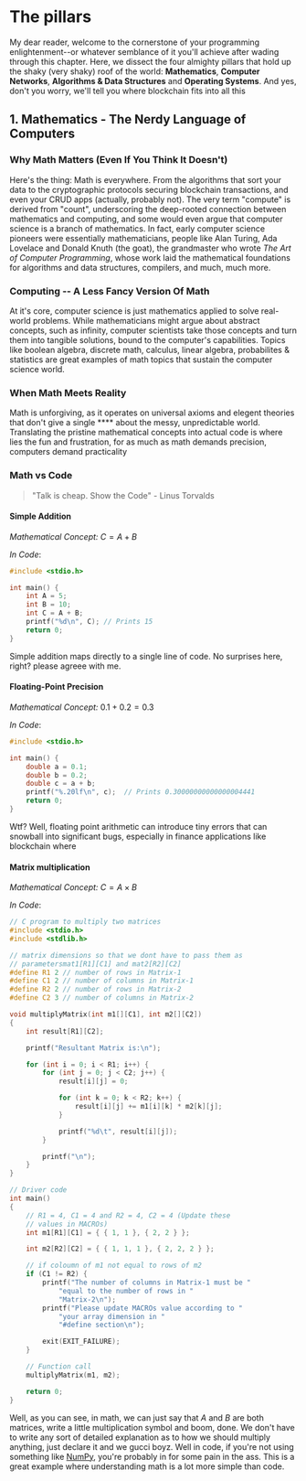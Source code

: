 # The pillars
My dear reader, welcome to the cornerstone of your programming enlightenment--or whatever semblance of it you'll achieve after wading through this chapter. Here, we dissect the four almighty pillars that hold up the shaky (very shaky) roof of the world: **Mathematics**, **Computer Networks**, **Algorithms & Data Structures** and **Operating Systems**. And yes, don't you worry, we'll tell you where blockchain fits into all this

## 1. Mathematics - The Nerdy Language of Computers
### Why Math Matters (Even If You Think It Doesn't)
Here's the thing: Math is everywhere. From the algorithms that sort your data to the cryptographic protocols securing blockchain transactions, and even your CRUD apps (actually, probably not). The very term "compute" is derived from "count", underscoring the deep-rooted connection between mathematics and computing, and some would even argue that computer science is a branch of mathematics. In fact, early computer science pioneers were essentially mathematicians, people like Alan Turing, Ada Lovelace and Donald Knuth (the goat), the grandmaster who wrote *The Art of Computer Programming*, whose work laid the mathematical foundations for algorithms and data structures, compilers, and much, much more.

### Computing -- A Less Fancy Version Of Math
At it's core, computer science is just mathematics applied to solve real-world problems. While mathematicians might argue about abstract concepts, such as infinity, computer scientists take those concepts and turn them into tangible solutions, bound to the computer's capabilities. Topics like boolean algebra, discrete math, calculus, linear algebra, probabilites & statistics are great examples of math topics that sustain the computer science world.

### When Math Meets Reality
Math is unforgiving, as it operates on universal axioms and elegent theories that don't give a single **** about the messy, unpredictable world. Translating the pristine mathematical concepts into actual code is where lies the fun and frustration, for as much as math demands precision, computers demand practicality

### Math vs Code
> "Talk is cheap. Show the Code" - Linus Torvalds

#### Simple Addition
*Mathematical Concept:* $C = A + B$

*In Code*:
```C
#include <stdio.h>

int main() {
    int A = 5;
    int B = 10;
    int C = A + B;
    printf("%d\n", C); // Prints 15
    return 0;
}
```

Simple addition maps directly to a single line of code. No surprises here, right? please agreee with me.

#### Floating-Point Precision
*Mathematical Concept:* $0.1 + 0.2 = 0.3$

*In Code*:
```C
#include <stdio.h>

int main() {
    double a = 0.1;
    double b = 0.2;
    double c = a + b;
    printf("%.20lf\n", c);  // Prints 0.30000000000000004441
    return 0;
}
```

Wtf? Well, floating point arithmetic can introduce tiny errors that can snowball into significant bugs, especially in finance applications like blockchain where

#### Matrix multiplication
*Mathematical Concept:* $C = A \times B$

*In Code*:
```C
// C program to multiply two matrices
#include <stdio.h>
#include <stdlib.h>

// matrix dimensions so that we dont have to pass them as
// parametersmat1[R1][C1] and mat2[R2][C2]
#define R1 2 // number of rows in Matrix-1
#define C1 2 // number of columns in Matrix-1
#define R2 2 // number of rows in Matrix-2
#define C2 3 // number of columns in Matrix-2

void multiplyMatrix(int m1[][C1], int m2[][C2])
{
	int result[R1][C2];

	printf("Resultant Matrix is:\n");

	for (int i = 0; i < R1; i++) {
		for (int j = 0; j < C2; j++) {
			result[i][j] = 0;

			for (int k = 0; k < R2; k++) {
				result[i][j] += m1[i][k] * m2[k][j];
			}

			printf("%d\t", result[i][j]);
		}

		printf("\n");
	}
}

// Driver code
int main()
{
	// R1 = 4, C1 = 4 and R2 = 4, C2 = 4 (Update these
	// values in MACROs)
	int m1[R1][C1] = { { 1, 1 }, { 2, 2 } };

	int m2[R2][C2] = { { 1, 1, 1 }, { 2, 2, 2 } };

	// if coloumn of m1 not equal to rows of m2
	if (C1 != R2) {
		printf("The number of columns in Matrix-1 must be "
			"equal to the number of rows in "
			"Matrix-2\n");
		printf("Please update MACROs value according to "
			"your array dimension in "
			"#define section\n");

		exit(EXIT_FAILURE);
	}

	// Function call
	multiplyMatrix(m1, m2);

	return 0;
}
```

Well, as you can see, in math, we can just say that $A$ and $B$ are both matrices, write a little multiplication symbol and boom, done. We don't have to write any sort of detailed explanation as to how we should multiply anything, just declare it and we gucci boyz. Well in code, if you're not using something like [NumPy](https://numpy.org/), you're probably in for some pain in the ass. This is a great example where understanding math is a lot more simple than code.
